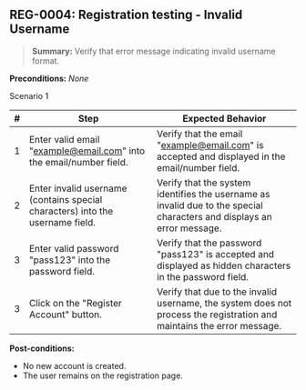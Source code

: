 ## **REG-0004:** Registration testing - Invalid Username

> **Summary:** Verify that error message indicating invalid username format.  <br>

**Preconditions:** _None_

Scenario 1

 | \# | Step | Expected Behavior |
 |----|------|-------------------|
 |  1 |  Enter valid email "example@email.com" into the email/number field.    | Verify that the email "example@email.com" is accepted and displayed in the email/number field.   |
 |  2 |  Enter invalid username (contains special characters) into the username field.    | Verify that the system identifies the username as invalid due to the special characters and displays an error message.   |
 |  3 |  Enter valid password "pass123" into the password field.    | Verify that the password "pass123" is accepted and displayed as hidden characters in the password field.   |
 |  3 |  Click on the "Register Account" button.    | Verify that due to the invalid username, the system does not process the registration and maintains the error message.   |

**Post-conditions:**

 - No new account is created.
 - The user remains on the registration page.

